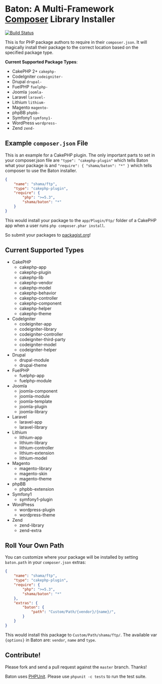 # Baton: A Multi-Framework [Composer](http://getcomposer.org) Library Installer

[![Build Status](https://secure.travis-ci.org/shama/baton.png)](http://travis-ci.org/shama/baton)

This is for PHP package authors to require in their `composer.json`. It will
magically install their package to the correct location based on the specified
package type.

**Current Supported Package Types**:

* CakePHP 2+   `cakephp-`
* CodeIgniter  `codeigniter-`
* Drupal       `drupal-`
* FuelPHP      `fuelphp-`
* Joomla       `joomla-`
* Laravel      `laravel-`
* Lithium      `lithium-`
* Magento      `magento-`
* phpBB        `phpbb-`
* Symfony1     `symfony1-`
* WordPress    `wordpress-`
* Zend         `zend-`

## Example `composer.json` File

This is an example for a CakePHP plugin. The only important parts to set in your
composer.json file are `"type": "cakephp-plugin"` which tells Baton what your
package is and `"require": { "shama/baton": "*" }` which tells composer to use
the Baton installer.

``` json
{
	"name": "shama/ftp",
	"type": "cakephp-plugin",
	"require": {
		"php": ">=5.3",
		"shama/baton": "*"
	}
}
```

This would install your package to the `app/Plugin/Ftp/` folder of a CakePHP app
when a user runs `php composer.phar install`.

So submit your packages to [packagist.org](http://packagist.org)!

## Current Supported Types

* CakePHP
    * cakephp-app
    * cakephp-plugin
    * cakephp-lib
    * cakephp-vendor
    * cakephp-model
    * cakephp-behavior
    * cakephp-controller
    * cakephp-component
    * cakephp-helper
    * cakephp-theme
* CodeIgniter
    * codeigniter-app
    * codeigniter-library
    * codeigniter-controller
    * codeigniter-third-party
    * codeigniter-model
    * codeigniter-helper
* Drupal
    * drupal-module
    * drupal-theme
* FuelPHP
    * fuelphp-app
    * fuelphp-module
* Joomla
    * joomla-component
    * joomla-module
    * joomla-template
    * joomla-plugin
    * joomla-library
* Laravel
    * laravel-app
    * laravel-library
* Lithium
    * lithium-app
    * lithium-library
    * lithium-controller
    * lithium-extension
    * lithium-model
* Magento
    * magento-library
    * magento-skin
    * magento-theme
* phpBB
    * phpbb-extension
* Symfony1
    * symfony1-plugin
* WordPress
    * wordpress-plugin
    * wordpress-theme
* Zend
    * zend-library
    * zend-extra

## Roll Your Own Path

You can customize where your package will be installed by setting `baton.path`
in your `composer.json` extras:

``` json
{
	"name": "shama/ftp",
	"type": "cakephp-plugin",
	"require": {
		"php": ">=5.3",
		"shama/baton": "*"
	},
    "extras": {
        "baton": {
            "path": "Custom/Path/{vendor}/{name}/",
        }
    }
}
```

This would install this package to `Custom/Path/shama/ftp/`. The available
var `{options}` in Baton are: `vendor`, `name` and `type`.

## Contribute!

Please fork and send a pull request against the `master` branch. Thanks!

Baton uses [PHPUnit](http://phpunit.de). Please use `phpunit -c tests` to run
the test suite.
